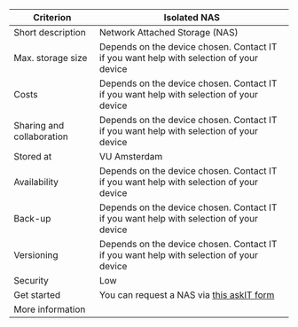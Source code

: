 |Criterion|Isolated NAS|
|---|---|
|Short description|Network Attached Storage (NAS)|
|Max. storage size|Depends on the device chosen. Contact IT if you want help with selection of your device|
|Costs|Depends on the device chosen. Contact IT if you want help with selection of your device|
|Sharing and collaboration|Depends on the device chosen. Contact IT if you want help with selection of your device|
|Stored at|VU Amsterdam|
|Availability|Depends on the device chosen. Contact IT if you want help with selection of your device|
|Back-up|Depends on the device chosen. Contact IT if you want help with selection of your device|
|Versioning|Depends on the device chosen. Contact IT if you want help with selection of your device|
|Security|Low|
|Get started|You can request a NAS via [this askIT form](https://askit.vu.nl/tas/public/ssp/content/serviceflow?unid=b072fbb49fbe42cfacae36f5d26470f5&from=312a85d7-73b1-4cf5-b117-7a666a5114fc&openedFromService=true)|
|More information| |
